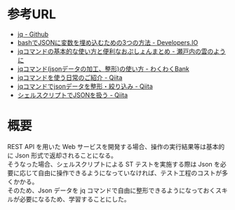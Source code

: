 # 参考URL


- [jq - Github](https://stedolan.github.io/jq/)
- [bashでJSONに変数を埋め込むための3つの方法 - Developers.IO](https://dev.classmethod.jp/articles/how-to-inject-variable-to-json-on-bash/)
- [jqコマンドの基本的な使い方と便利なおぷしょんまとめ - 瀬戸内の雲のように](https://www.setouchino.cloud/blogs/19)
- [jqコマンド(jsonデータの加工、整形)の使い方 - わくわくBank](https://www.wakuwakubank.com/posts/676-linux-jq/)
- [jqコマンドを使う日常のご紹介 - Qiita](https://qiita.com/takeshinoda@github/items/2dec7a72930ec1f658af)
- [jqコマンドでjsonデータを整形・絞り込み - Qiita](https://qiita.com/Nakau/items/272bfd00b7a83d162e3a)
- [シェルスクリプトでJSONを扱う - Qiita](https://qiita.com/unhurried/items/c62d29540de3e10a50ad)

# 概要
REST API を用いた Web サービスを開発する場合、操作の実行結果等は基本的に Json 形式で返却されることになる。  
そうなった場合、シェルスクリプトによる ST テストを実施する際は Json を必要に応じて自由に操作できるようになっていなければ、テスト工程のコストが多くかかる。  
そのため、Json データを jq コマンドで自由に整形できるようになっておくスキルが必要になるため、学習することにした。















